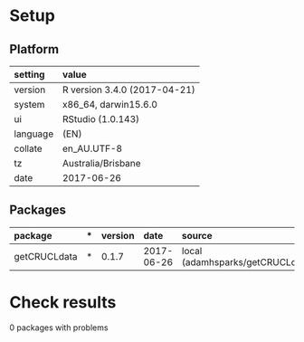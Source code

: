 # Setup

## Platform

|setting  |value                        |
|:--------|:----------------------------|
|version  |R version 3.4.0 (2017-04-21) |
|system   |x86_64, darwin15.6.0         |
|ui       |RStudio (1.0.143)            |
|language |(EN)                         |
|collate  |en_AU.UTF-8                  |
|tz       |Australia/Brisbane           |
|date     |2017-06-26                   |

## Packages

|package      |*  |version |date       |source                              |
|:------------|:--|:-------|:----------|:-----------------------------------|
|getCRUCLdata |*  |0.1.7   |2017-06-26 |local (adamhsparks/getCRUCLdata@NA) |

# Check results

0 packages with problems




